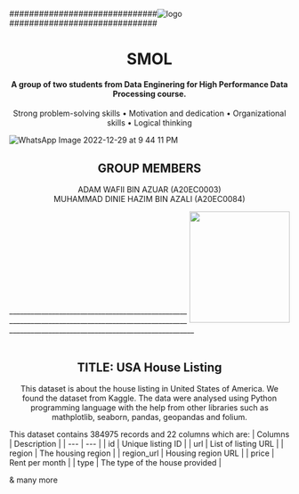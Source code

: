 ##############################![logo](https://user-images.githubusercontent.com/120595244/209935225-aafa25dc-e41f-44b6-963b-cc26f05dad4c.png)
##############################

<h1 align="center">
  SMOL
  <br>
</h1>


<h4 align="center">A group of two students from Data Enginering for High Performance Data Processing course</a>.</h4>

<p align="center">
  <a>Strong problem-solving skills</a> •
  <a>Motivation and dedication</a> •
  <a>Organizational skills</a> •
  <a>Logical thinking</a>
</p>

![WhatsApp Image 2022-12-29 at 9 44 11 PM](https://user-images.githubusercontent.com/120614176/209962317-1b122ec0-68cf-435f-894c-be0a0d930604.jpeg)
<h2 align="center">
  GROUP MEMBERS
  <br>
</h2>
<p align="center">
  ADAM WAFII BIN AZUAR (A20EC0003)
  <br>
  MUHAMMAD DINIE HAZIM BIN AZALI (A20EC0084)
</p>
<img align="right" width="180" height="200" src="https://media-exp1.licdn.com/dms/image/C5603AQE11--OSZp_ew/profile-displayphoto-shrink_200_200/0/1668077297959?e=1675900800&v=beta&t=Flu9EVBf_13ZJkioBuuxBElNcTxYQPZFtImDwOtwXLA">
<br>
<br>
<br>
<br>
<br>
<br>
<br>
<br>
<br>
<br>
________________________________________________________________________________________________________________________________________________________
<br>
<br>
<h2 align="center">
  TITLE: USA House Listing<br>
</h2>
<p align="center">
  This dataset is about the house listing in United States of America. We found the dataset from Kaggle. The data were analysed using Python programming language with the help from other libraries such as mathplotlib, seaborn, pandas, geopandas and folium.<br>
</p>

This dataset contains 384975 records and 22 columns which are:
| Columns | Description |
| --- | --- |
| 	id | Unique listing ID |
| url | List of listing URL |
| region | The housing region |
| region_url | Housing region URL |
| price | Rent per month |
| type | The type of the house provided |

& many more
